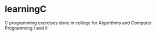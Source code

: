 # learningC
C programming exercises done in college for Algorithms and Computer Programming I and II
